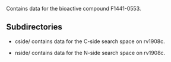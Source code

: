 Contains data for the bioactive compound F1441-0553.

## Subdirectories

- cside/ contains data for the C-side search space on rv1908c.

- nside/ contains data for the N-side search space on rv1908c.


